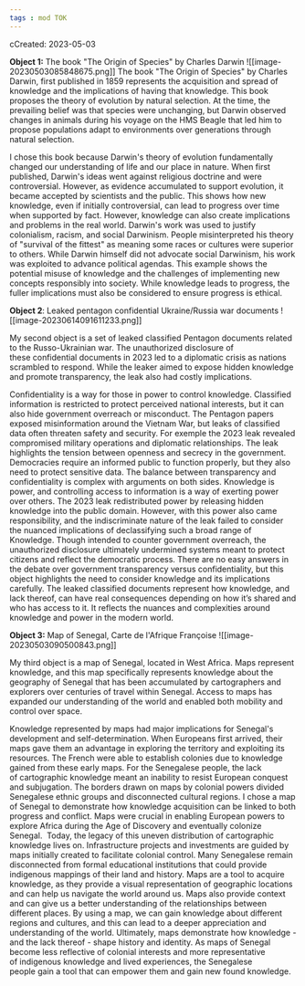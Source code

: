 ```yaml
---
tags : mod TOK
---
```

cCreated: 2023-05-03 

**Object 1:** The book "The Origin of Species" by Charles Darwin
![[image-20230503085848675.png]]
The book "The Origin of Species" by Charles Darwin, first published in 1859 represents the acquisition and spread of knowledge and the implications of having that knowledge. This book proposes the theory of evolution by natural selection. At the time, the prevailing belief was that species were unchanging, but Darwin observed changes in animals during his voyage on the HMS Beagle that led him to propose populations adapt to environments over generations through natural selection.

I chose this book because Darwin's theory of evolution fundamentally changed our understanding of life and our place in nature. When first published, Darwin's ideas went against religious doctrine and were controversial. However, as evidence accumulated to support evolution, it became accepted by scientists and the public. This shows how new knowledge, even if initially controversial, can lead to progress over time when supported by fact.
However, knowledge can also create implications and problems in the real world. Darwin's work was used to justify colonialism, racism, and social Darwinism. People misinterpreted his theory of "survival of the fittest" as meaning some races or cultures were superior to others. While Darwin himself did not advocate social Darwinism, his work was exploited to advance political agendas. This example shows the potential misuse of knowledge and the challenges of implementing new concepts responsibly into society. While knowledge leads to progress, the fuller implications must also be considered to ensure progress is ethical.

**Object 2**: Leaked pentagon confidential Ukraine/Russia war documents
![[image-20230614091611233.png]]

My second object is a set of leaked classified Pentagon documents related to the Russo-Ukrainian war. The unauthorized disclosure of these confidential documents in 2023 led to a diplomatic crisis as nations scrambled to respond. While the leaker aimed to expose hidden knowledge and promote transparency, the leak also had costly implications.

Confidentiality is a way for those in power to control knowledge. Classified information is restricted to protect perceived national interests, but it can also hide government overreach or misconduct. The Pentagon papers exposed misinformation around the Vietnam War, but leaks of classified data often threaten safety and security. For exemple the 2023 leak revealed compromised military operations and diplomatic relationships.
The leak highlights the tension between openness and secrecy in the government. Democracies require an informed public to function properly, but they also need to protect sensitive data. The balance between transparency and confidentiality is complex with arguments on both sides.
Knowledge is power, and controlling access to information is a way of exerting power over others. The 2023 leak redistributed power by releasing hidden knowledge into the public domain. 
However, with this power also came responsibility, and the indiscriminate nature of the leak failed to consider the nuanced implications of declassifying such a broad range of Knowledge. Though intended to counter government overreach, the unauthorized disclosure ultimately undermined systems meant to protect citizens and reflect the democratic process. There are no easy answers in the debate over government transparency versus confidentiality, but this object highlights the need to consider knowledge and its implications carefully.
The leaked classified documents represent how knowledge, and lack thereof, can have real consequences depending on how it’s shared and who has access to it. It reflects the nuances and complexities around knowledge and power in the modern world.


**Object 3:** Map of Senegal, Carte de l'Afrique Françoise
![[image-20230503090500843.png]]

My third object is a map of Senegal, located in West Africa. Maps represent knowledge, and this map specifically represents knowledge about the geography of Senegal that has been accumulated by cartographers and explorers over centuries of travel within Senegal. Access to maps has expanded our understanding of the world and enabled both mobility and control over space.

Knowledge represented by maps had major implications for Senegal's development and self-determination. When Europeans first arrived, their maps gave them an advantage in exploring the territory and exploiting its resources. The French were able to establish colonies due to knowledge gained from these early maps. For the Senegalese people, the lack of cartographic knowledge meant an inability to resist European conquest and subjugation. The borders drawn on maps by colonial powers divided Senegalese ethnic groups and disconnected cultural regions. I chose a map of Senegal to demonstrate how knowledge acquisition can be linked to both progress and conflict. Maps were crucial in enabling European powers to explore Africa during the Age of Discovery and eventually colonize Senegal. 
Today, the legacy of this uneven distribution of cartographic knowledge lives on. Infrastructure projects and investments are guided by maps initially created to facilitate colonial control. Many Senegalese remain disconnected from formal educational institutions that could provide indigenous mappings of their land and history. Maps are a tool to acquire knowledge, as they provide a visual representation of geographic locations and can help us navigate the world around us. Maps also provide context and can give us a better understanding of the relationships between different places. By using a map, we can gain knowledge about different regions and cultures, and this can lead to a deeper appreciation and understanding of the world. 
Ultimately, maps demonstrate how knowledge - and the lack thereof - shape history and identity. As maps of Senegal become less reflective of colonial interests and more representative of indigenous knowledge and lived experiences, the Senegalese people gain a tool that can empower them and gain new found knowledge.




